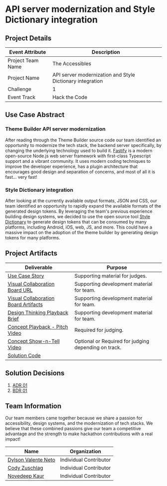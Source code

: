 # API server modernization and Style Dictionary integration

## Project Details

| Event Attribute| Description |
| --- | --- |
| Project Team Name | The Accessibles |
| Project Name | API server modernization and Style Dictionary integration |
| Challenge | 1 |
| Event Track | Hack the Code |

## Use Case Abstract

### Theme Builder API server modernization

After reading through the Theme Builder source code our team identified an opportunity to modernize the tech stack, the backend server specifically, by changing the underlying technology used to build it. [Fastify](https://www.fastify.io/) is a modern open-source Node.js web server framework with first-class Typescript support and a vibrant community. It uses modern coding techniques to improve the developer experience, has a plugin architecture that encourages good design and separation of concerns, and most of all it is fast... very fast!

### Style Dictionary integration

After looking at the currently available output formats, JSON and CSS, our team identified an opportunity to rapidly expand the available formats of the generated design tokens. By leveraging the team's previous experience building design systems, we decided to use the open source tool [Style Dictionary](https://amzn.github.io/style-dictionary/#/) to generate design tokens that can be consumed by many platforms, including Android, iOS, web, JS, and more. This could have a massive impact on the adoption of the theme builder by generating design tokens for many platforms.
## Project Artifacts
<!--- Template Instructions  
  Complete the table below. Replace URLs where necessary.


    WARNINGS: 
    1. Judges will stop listening to Pitch Video after the 2 minute mark so do not exceed the limit.
    2. Judges will use the links in the table below; Fix all broken links.
--->

| Deliverable | Purpose |
| --- | --- |
| [Use Case Story](./hackproject/usecase.md) | Supporting material for judges. | 
| [Visual Collaboration Board URL]() | Supporting development material for team. | 
| [Visual Collaboration Board Artifacts](./hackproject/media/board) | Supporting development material for team. | 
| [Design Thinking Playback Brief](./presentations/playback-brief.ppt)| Supporting development material for team. | 
| [Concept Playback - Pitch Video](./media/videos/pitch-video.mp4)|  Required for judging. | 
| [Concept Show-n-Tell Video](./media/videos/demo-video.mp4) | Optional or Required for judging depending on track. | 
| [Solution Code](./hackproject/README.md) | | Supporting material for judging depending on track.   | 

## Solution Decisions
<!--- Template Instructions  
  Optional Section. If the team has documented reasons for any of their business or technical decisions, use this section to  itemize the links to the decision documents using the template in the /decisions folder.  Remove this section if nothing to list.
---> 

1. [ADR 01](./decisions/adr-01.md)
2. [BDR 01](./decisions/bdr-01.md)

## Team Information

<!--- Template Instructions  
  Provide a brief description of your team, how it came to be, etc.
--->  

Our team members came together because we share a passion for accessibility, design systems, and the modernization of tech stacks. We believe that these combined passions give our team a competitive advantage and the strength to make hackathon contributions with a real impact!

| Name | Organization |
| --- | --- |
| [Dylson Valente Neto](https://github.com/n370) | Individual Contributor |
| [Cody Zuschlag](https://github.com/codyzu) | Individual Contributor |
| [Novedeep Kaur](https://github.com/knovedeep) | Individual Contributor |
